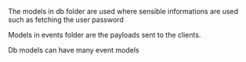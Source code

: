The models in db folder are used where sensible informations are used such as fetching the user password

Models in events folder are the payloads sent to the clients.

Db models can have many event models